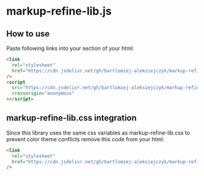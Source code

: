 # markup-refine-lib.js

## How to use

Paste following links into your <head> section of your html:

```html
<link
  rel="stylesheet"
  href="https://cdn.jsdelivr.net/gh/bartlomiej-aleksiejczyk/markup-refine-lib.js@0.3.0/dist/markupRefineLibJs.min.css"
/>
<script
  src="https://cdn.jsdelivr.net/gh/bartlomiej-aleksiejczyk/markup-refine-lib.js@0.3.0/dist/markupRefineLibJs.min.js"
  crossorigin="anonymous"
></script>
```

## markup-refine-lib.css integration

Since this library uses the same css variables as markup-refine-lib.css to prevent color theme conflicts remove this code from your html:

```html
<link
  rel="stylesheet"
  href="https://cdn.jsdelivr.net/gh/bartlomiej-aleksiejczyk/markup-refine-lib.js@0.3.0/dist/markupRefineLibJs.min.css"
/>
```
